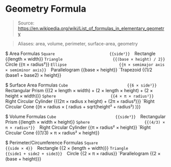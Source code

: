 # Geometry Formula

> Source: https://en.wikipedia.org/wiki/List_of_formulas_in_elementary_geometry

> Aliases: area, volume, perimeter, surface-area, geometry

$ Area Formulas
    `Square                        {{side²}} 
    `Rectangle                     {{length × width}} 
    `Triangle                      {{(base × height) / 2}} 
    `Circle                        {{π × radius²}} 
    `Ellipse                       {{π × semimajor axis × semiminor axis}} 
    `Parallelogram                 {{base × height}} 
    `Trapezoid                     {{1/2 (base1 + base2) × height}} 

$ Surface Area Formulas
    `Cube                          {{6 × side²}} 
    `Rectangular Prism             {{(2 × length × width) + (2 × length × height) + (2 × height × width)}} 
    `Sphere                        {{4 × π × radius²}} 
    `Right Circular Cylinder       {{(2π × radius x height) + (2π × radius²)}} 
    `Right Circular Cone           {{π × radius × ( radius + sqrt(height² + radius²) )}} 

$ Volume Formulas
    `Cube                          {{side³}} 
    `Rectangular Prism             {{length × width × height}} 
    `Sphere                        {{(4/3) × π × radius³}} 
    `Right Circular Cylinder       {{π × radius² × height}} 
    `Right Circular Cone           {{(1/3) × π × radius² × height}} 

$ Perimeter/Circumference Formulas
    `Square                        {{side × 4}} 
    `Rectangle                     {{2 × (length + width)}} 
    `Triangle                      {{side1 + side2 + side3}} 
    `Circle                        {{2 × π × radius}} 
    `Parallelogram                 {{2 × (base + height)}} 

